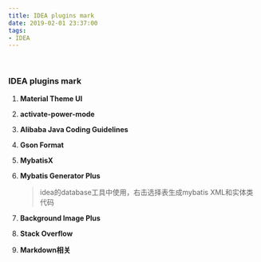 ```yaml
---
title: IDEA plugins mark
date: 2019-02-01 23:37:00
tags:
- IDEA
---
```


﻿

### IDEA plugins mark

1. **Material Theme UI**

2. **activate-power-mode**

3. **Alibaba Java Coding Guidelines**

4. **Gson Format**

5. **MybatisX**

6. **Mybatis Generator Plus** 

    >   idea的database工具中使用，右击选择表生成mybatis XML和实体类代码

7. **Background Image Plus**

8. **Stack Overflow**

9. **Markdown相关**
